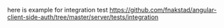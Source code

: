 here is example for integration test 
https://github.com/fnakstad/angular-client-side-auth/tree/master/server/tests/integration